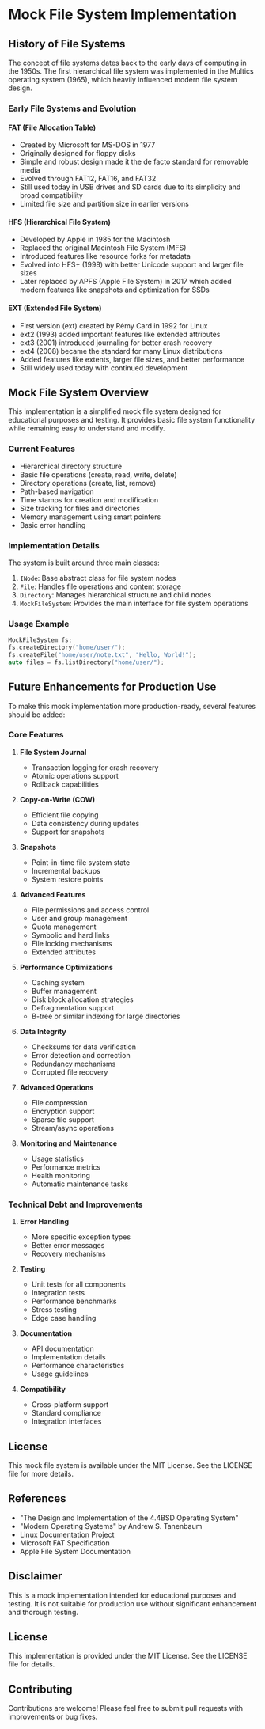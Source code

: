 # Mock File System Implementation

## History of File Systems

The concept of file systems dates back to the early days of computing in the 1950s. The first hierarchical file system was implemented in the Multics operating system (1965), which heavily influenced modern file system design.

### Early File Systems and Evolution

#### FAT (File Allocation Table)
- Created by Microsoft for MS-DOS in 1977
- Originally designed for floppy disks
- Simple and robust design made it the de facto standard for removable media
- Evolved through FAT12, FAT16, and FAT32
- Still used today in USB drives and SD cards due to its simplicity and broad compatibility
- Limited file size and partition size in earlier versions

#### HFS (Hierarchical File System)
- Developed by Apple in 1985 for the Macintosh
- Replaced the original Macintosh File System (MFS)
- Introduced features like resource forks for metadata
- Evolved into HFS+ (1998) with better Unicode support and larger file sizes
- Later replaced by APFS (Apple File System) in 2017 which added modern features like snapshots and optimization for SSDs

#### EXT (Extended File System)
- First version (ext) created by Rémy Card in 1992 for Linux
- ext2 (1993) added important features like extended attributes
- ext3 (2001) introduced journaling for better crash recovery
- ext4 (2008) became the standard for many Linux distributions
- Added features like extents, larger file sizes, and better performance
- Still widely used today with continued development

## Mock File System Overview

This implementation is a simplified mock file system designed for educational purposes and testing. It provides basic file system functionality while remaining easy to understand and modify.

### Current Features

- Hierarchical directory structure
- Basic file operations (create, read, write, delete)
- Directory operations (create, list, remove)
- Path-based navigation
- Time stamps for creation and modification
- Size tracking for files and directories
- Memory management using smart pointers
- Basic error handling

### Implementation Details

The system is built around three main classes:
1. `INode`: Base abstract class for file system nodes
2. `File`: Handles file operations and content storage
3. `Directory`: Manages hierarchical structure and child nodes
4. `MockFileSystem`: Provides the main interface for file system operations

### Usage Example

```cpp
MockFileSystem fs;
fs.createDirectory("home/user/");
fs.createFile("home/user/note.txt", "Hello, World!");
auto files = fs.listDirectory("home/user/");
```

## Future Enhancements for Production Use

To make this mock implementation more production-ready, several features should be added:

### Core Features
1. **File System Journal**
    - Transaction logging for crash recovery
    - Atomic operations support
    - Rollback capabilities

2. **Copy-on-Write (COW)**
    - Efficient file copying
    - Data consistency during updates
    - Support for snapshots

3. **Snapshots**
    - Point-in-time file system state
    - Incremental backups
    - System restore points

4. **Advanced Features**
    - File permissions and access control
    - User and group management
    - Quota management
    - Symbolic and hard links
    - File locking mechanisms
    - Extended attributes

5. **Performance Optimizations**
    - Caching system
    - Buffer management
    - Disk block allocation strategies
    - Defragmentation support
    - B-tree or similar indexing for large directories

6. **Data Integrity**
    - Checksums for data verification
    - Error detection and correction
    - Redundancy mechanisms
    - Corrupted file recovery

7. **Advanced Operations**
    - File compression
    - Encryption support
    - Sparse file support
    - Stream/async operations

8. **Monitoring and Maintenance**
    - Usage statistics
    - Performance metrics
    - Health monitoring
    - Automatic maintenance tasks

### Technical Debt and Improvements

1. **Error Handling**
    - More specific exception types
    - Better error messages
    - Recovery mechanisms

2. **Testing**
    - Unit tests for all components
    - Integration tests
    - Performance benchmarks
    - Stress testing
    - Edge case handling

3. **Documentation**
    - API documentation
    - Implementation details
    - Performance characteristics
    - Usage guidelines

4. **Compatibility**
    - Cross-platform support
    - Standard compliance
    - Integration interfaces

## License

This mock file system is available under the MIT License. See the LICENSE file for more details.

## References

- "The Design and Implementation of the 4.4BSD Operating System"
- "Modern Operating Systems" by Andrew S. Tanenbaum
- Linux Documentation Project
- Microsoft FAT Specification
- Apple File System Documentation

## Disclaimer

This is a mock implementation intended for educational purposes and testing. It is not suitable for production use without significant enhancement and thorough testing.

## License
This implementation is provided under the MIT License. See the LICENSE file for details.

## Contributing
Contributions are welcome! Please feel free to submit pull requests with improvements or bug fixes.
